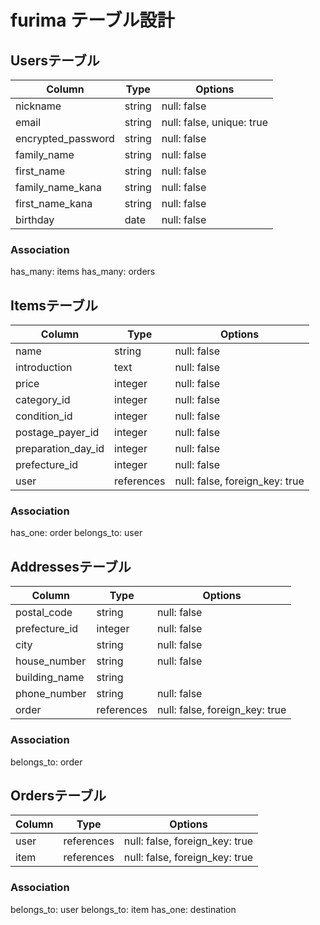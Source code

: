 # furima テーブル設計

## Usersテーブル

|Column             |Type    |Options                   |
|-------------------|--------|--------------------------|
|nickname           |string  |null: false               |
|email              |string  |null: false, unique: true |
|encrypted_password |string  |null: false               |
|family_name        |string  |null: false               |
|first_name         |string  |null: false               |
|family_name_kana   |string  |null: false               |
|first_name_kana    |string  |null: false               |
|birthday           |date    |null: false               |

### Association
has_many: items
has_many: orders

## Itemsテーブル

|Column             |Type       |Options                        |
|-------------------|-----------|-------------------------------|
|name               |string     |null: false                    |
|introduction       |text       |null: false                    |
|price              |integer    |null: false                    |
|category_id        |integer    |null: false                    |
|condition_id       |integer    |null: false                    |
|postage_payer_id   |integer    |null: false                    |
|preparation_day_id |integer    |null: false                    |
|prefecture_id      |integer    |null: false                    |
|user               |references |null: false, foreign_key: true |


### Association
has_one: order
belongs_to: user

## Addressesテーブル

|Column        |Type       |Options                        |
|--------------|-----------|-------------------------------|
|postal_code   |string     |null: false                    |
|prefecture_id |integer    |null: false                    |
|city          |string     |null: false                    |
|house_number  |string     |null: false                    |
|building_name |string     |                               |
|phone_number  |string     |null: false                    |
|order         |references |null: false, foreign_key: true |

### Association
belongs_to: order

## Ordersテーブル

|Column  |Type       |Options                        |
|--------|-----------|-------------------------------|
|user    |references |null: false, foreign_key: true |
|item    |references |null: false, foreign_key: true |

### Association
belongs_to: user
belongs_to: item
has_one: destination